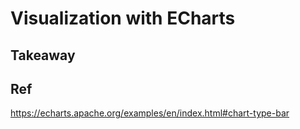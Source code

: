 # Visualization with ECharts

## Takeaway


## Ref

https://echarts.apache.org/examples/en/index.html#chart-type-bar